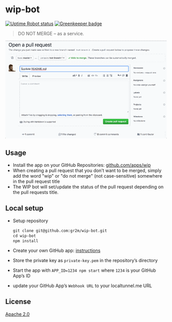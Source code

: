# wip-bot

[![Uptime Robot status](https://img.shields.io/uptimerobot/status/m779429441-a6394a1f5546b634ac6b52f8.svg)](https://stats.uptimerobot.com/Dq46zf6PY) [![Greenkeeper badge](https://badges.greenkeeper.io/gr2m/wip-bot.svg)](https://greenkeeper.io/)

> DO NOT MERGE – as a service.

![WIP bot screencast](assets/wip.gif)

## Usage

- Install the app on your GitHub Repositories: [github.com/apps/wip](https://github.com/apps/wip)
- When creating a pull request that you don’t want to be merged, simply add the
  word "wip" or "do not merge" (not case-sensitive) somewhere in the pull request title
- The WIP bot will set/update the status of the pull request depending on the
  pull requests title.

## Local setup

- Setup repository

  ```
  git clone git@github.com:gr2m/wip-bot.git
  cd wip-bot
  npm install
  ```
- Create your own GitHub app: [instructions](https://probot.github.io/docs/development/#configure-a-github-app)
- Store the private key as `private-key.pem` in the repository’s directory
- Start the app with `APP_ID=1234 npm start` where `1234` is your GitHub App’s ID
- update your GitHub App’s `Webhook URL` to your localtunnel.me URL

## License

[Apache 2.0](LICENSE)
